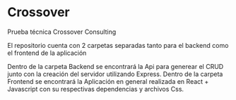 # Crossover
Prueba técnica Crossover Consulting

El repositorio cuenta con 2 carpetas separadas tanto para el backend como el frontend de la aplicación

Dentro de la carpeta Backend se encontrará la Api para generear el CRUD junto con la creación del servidor utilizando Express.
Dentro de la carpeta Frontend se encontrará la Aplicación en general realizada en React + Javascript con su respectivas dependencias y archivos Css.
